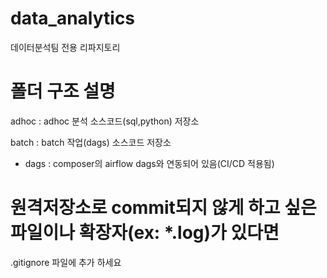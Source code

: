 # data_analytics
데이터분석팀 전용 리파지토리

# 폴더 구조 설명
adhoc : adhoc 분석 소스코드(sql,python) 저장소

batch : batch 작업(dags) 소스코드 저장소
  - dags : composer의 airflow dags와 연동되어 있음(CI/CD 적용됨)

# 원격저장소로 commit되지 않게 하고 싶은 파일이나 확장자(ex: *.log)가 있다면
.gitignore 파일에 추가 하세요
